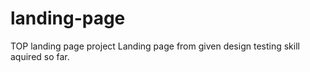 # landing-page
TOP landing page project
Landing page from given design testing skill aquired so far. 
